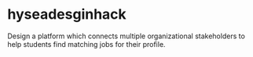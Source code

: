 # hyseadesginhack
Design a platform which connects multiple organizational stakeholders to help students find matching jobs for their profile.
